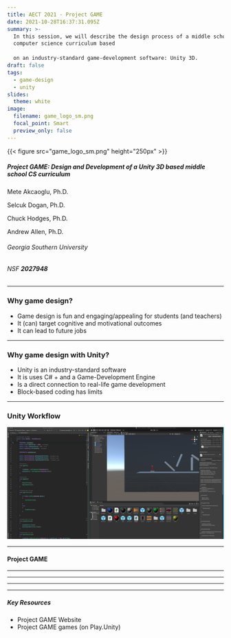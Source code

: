 ```yaml
---
title: AECT 2021 - Project GAME
date: 2021-10-28T16:37:31.095Z
summary: >-
  In this session, we will describe the design process of a middle school
  computer science curriculum based

  on an industry-standard game-development software: Unity 3D.
draft: false
tags:
  - game-design
  - unity
slides:
  theme: white
image:
  filename: game_logo_sm.png
  focal_point: Smart
  preview_only: false
---
```

{{< figure src="game_logo_sm.png" height="250px" >}}

##### Project GAME: Design and Development of a Unity 3D based middle school CS curriculum

Mete Akcaoglu, Ph.D.

Selcuk Dogan, Ph.D.

Chuck Hodges, Ph.D.


Andrew Allen, Ph.D.

###### Georgia Southern University

###### NSF **2027948**

- - -

### Why game design?

* Game design is fun and engaging/appealing for students (and teachers)
* It (can) target cognitive and motivational outcomes
* It can lead to future jobs 

- - -

### Why game design with Unity?

* Unity is an industry-standard software
* It is uses C# + and a Game-Development Engine
* Is a direct connection to real-life game development
* Block-based coding has limits

- - -

### Unity Workflow

![](screen-shot-2021-11-01-at-10.06.06-am.png)



- - -

#### Project GAME

- - -

- - -

- - -

- - -

##### Key Resources

* Project GAME Website
* Project GAME games (on Play.Unity)